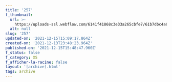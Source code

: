 ```yaml
---
title: '257'
f_thumbnail:
  url: >-
    https://uploads-ssl.webflow.com/6141f41868c3e33a265cbfe7/61b7dbc4a6f539de22307f27_257.jpg
  alt: null
slug: '257'
updated-on: '2021-12-15T15:09:17.864Z'
created-on: '2021-12-13T23:48:23.964Z'
published-on: '2021-12-15T15:48:47.960Z'
f_status: false
f_category: XS
f_afficher-la-racine: false
layout: '[archive].html'
tags: archive
---
```




